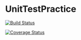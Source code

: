 # UnitTestPractice

[![Build Status](https://travis-ci.org/asheelamagwili/UnitTestPractice.svg?branch=master)](https://travis-ci.org/asheelamagwili/UnitTestPractice)

[![Coverage Status](https://coveralls.io/repos/github/asheelamagwili/UnitTestPractice/badge.svg)](https://coveralls.io/github/asheelamagwili/UnitTestPractice)